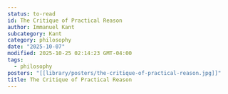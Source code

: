 ```yaml
---
status: to-read
id: The Critique of Practical Reason
author: Immanuel Kant
subcategory: Kant
category: philosophy
date: "2025-10-07"
modified: 2025-10-25 02:14:23 GMT-04:00
tags:
  - philosophy
posters: "[[library/posters/the-critique-of-practical-reason.jpg]]"
title: The Critique of Practical Reason
---
```

